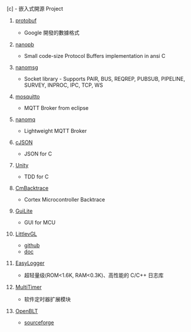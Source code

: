 [c] - 嵌入式開源 Project


1. [protobuf](https://github.com/protocolbuffers/protobuf)
    * Google 開發的數據格式

2. [nanopb](https://github.com/nanopb/nanopb)
    * Small code-size Protocol Buffers implementation in ansi C


3. [nanomsg](https://nanomsg.org/)
    *  Socket library - Supports PAIR, BUS, REQREP, PUBSUB, PIPELINE, SURVEY, INPROC, IPC, TCP, WS

4. [mosquitto](https://github.com/eclipse/mosquitto)
    * MQTT Broker from eclipse

5. [nanomq](https://github.com/nanomq/nanomq)
    * Lightweight MQTT Broker

6. [cJSON](https://github.com/DaveGamble/cJSON.git)
    * JSON for C

7. [Unity](https://github.com/ThrowTheSwitch/Unity/releases)
    * TDD for C

8. [CmBacktrace](https://github.com/armink/CmBacktrace)
    * Cortex Microcontroller Backtrace

9. [GuiLite](https://github.com/idea4good/GuiLite)
    * GUI for MCU

10. [LittlevGL](https://lvgl.io/)
    * [github](https://github.com/lvgl/lvgl/tree/6617385f8a3153eabb063ff6356b9e2448793279)
    * [doc](https://docs.lvgl.io/master/get-started/quick-overview.html)

11. [EasyLogger](https://github.com/armink/EasyLogger)
    * 超轻量级(ROM<1.6K, RAM<0.3K)、高性能的 C/C++ 日志库

12. [MultiTimer](https://github.com/0x1abin/MultiTimer)
    * 软件定时器扩展模块

13. [OpenBLT](https://github.com/feaser/openblt)
    * [sourceforge](https://sourceforge.net/projects/openblt/files/)